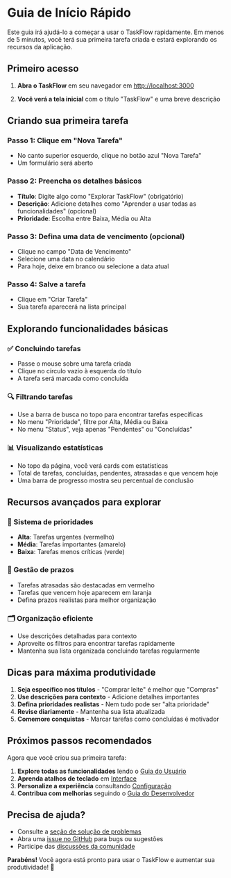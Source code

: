 # Guia de Início Rápido

Este guia irá ajudá-lo a começar a usar o TaskFlow rapidamente. Em menos de 5 minutos, você terá sua primeira tarefa criada e estará explorando os recursos da aplicação.

## Primeiro acesso

1. **Abra o TaskFlow** em seu navegador em [http://localhost:3000](http://localhost:3000)

2. **Você verá a tela inicial** com o título "TaskFlow" e uma breve descrição

## Criando sua primeira tarefa

### Passo 1: Clique em "Nova Tarefa"
- No canto superior esquerdo, clique no botão azul "Nova Tarefa"
- Um formulário será aberto

### Passo 2: Preencha os detalhes básicos
- **Título**: Digite algo como "Explorar TaskFlow" (obrigatório)
- **Descrição**: Adicione detalhes como "Aprender a usar todas as funcionalidades" (opcional)
- **Prioridade**: Escolha entre Baixa, Média ou Alta

### Passo 3: Defina uma data de vencimento (opcional)
- Clique no campo "Data de Vencimento"
- Selecione uma data no calendário
- Para hoje, deixe em branco ou selecione a data atual

### Passo 4: Salve a tarefa
- Clique em "Criar Tarefa"
- Sua tarefa aparecerá na lista principal

## Explorando funcionalidades básicas

### ✅ Concluindo tarefas
- Passe o mouse sobre uma tarefa criada
- Clique no círculo vazio à esquerda do título
- A tarefa será marcada como concluída

### 🔍 Filtrando tarefas
- Use a barra de busca no topo para encontrar tarefas específicas
- No menu "Prioridade", filtre por Alta, Média ou Baixa
- No menu "Status", veja apenas "Pendentes" ou "Concluídas"

### 📊 Visualizando estatísticas
- No topo da página, você verá cards com estatísticas
- Total de tarefas, concluídas, pendentes, atrasadas e que vencem hoje
- Uma barra de progresso mostra seu percentual de conclusão

## Recursos avançados para explorar

### 🎯 Sistema de prioridades
- **Alta**: Tarefas urgentes (vermelho)
- **Média**: Tarefas importantes (amarelo)
- **Baixa**: Tarefas menos críticas (verde)

### 📅 Gestão de prazos
- Tarefas atrasadas são destacadas em vermelho
- Tarefas que vencem hoje aparecem em laranja
- Defina prazos realistas para melhor organização

### 🗂️ Organização eficiente
- Use descrições detalhadas para contexto
- Aproveite os filtros para encontrar tarefas rapidamente
- Mantenha sua lista organizada concluindo tarefas regularmente

## Dicas para máxima produtividade

1. **Seja específico nos títulos** - "Comprar leite" é melhor que "Compras"
2. **Use descrições para contexto** - Adicione detalhes importantes
3. **Defina prioridades realistas** - Nem tudo pode ser "alta prioridade"
4. **Revise diariamente** - Mantenha sua lista atualizada
5. **Comemore conquistas** - Marcar tarefas como concluídas é motivador

## Próximos passos recomendados

Agora que você criou sua primeira tarefa:

1. **Explore todas as funcionalidades** lendo o [Guia do Usuário](../user-guide/features.md)
2. **Aprenda atalhos de teclado** em [Interface](../user-guide/interface.md)
3. **Personalize a experiência** consultando [Configuração](./configuration.md)
4. **Contribua com melhorias** seguindo o [Guia do Desenvolvedor](../developer/contributing.md)

## Precisa de ajuda?

- Consulte a [seção de solução de problemas](../user-guide/troubleshooting.md)
- Abra uma [issue no GitHub](@https://github.com/ohugods/taskflow/issues) para bugs ou sugestões
- Participe das [discussões da comunidade](@https://github.com/ohugods/taskflow/discussions)

**Parabéns!** Você agora está pronto para usar o TaskFlow e aumentar sua produtividade! 🚀
